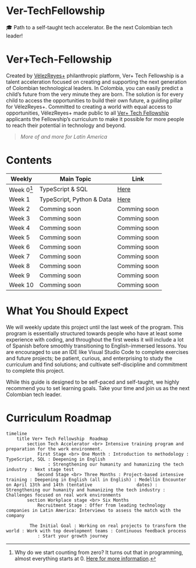 # Ver-TechFellowship
🎓 Path to a self-taught tech accelerator. Be the next Colombian tech leader!

# Ver+Tech-Fellowship
Created by [VélezReyes+] philanthropic platform, Ver+ Tech Fellowship is a talent acceleration focused on creating and supporting the next generation of Colombian technological leaders. In Colombia, you can easily predict a child’s future from the very minute they are born. The solution is for every child to access the opportunities to build their own future, a guiding pillar for VélezReyes+. Committed to creating a world with equal access to opportunities, VélezReyes+ made public to all [Ver+ Tech Fellowship] applicants the Fellowship’s curriculum to make it possible for more people to reach their potential in technology and beyond. 

>*More of and more for Latin America*
# Contents
<!--Table of content-->
| Weekly | Main Topic | Link |
| --- | --- | --- |
| Week 0[^1] | TypeScript & SQL | [Here](https://github.com/VelezReyes/Ver-TechFellowship/wiki/Assignments#week-1) |
| Week 1 | TypeScript, Python & Data | [Here](https://github.com/VelezReyes/Ver-TechFellowship/wiki/Assignments#week-2---assignments) |
| Week 2 | Comming soon | Comming soon |
| Week 3 | Comming soon | Comming soon |
| Week 4 | Comming soon | Comming soon |
| Week 5 | Comming soon | Comming soon |
| Week 6 | Comming soon | Comming soon |
| Week 7 | Comming soon | Comming soon |
| Week 8 | Comming soon | Comming soon |
| Week 9 | Comming soon | Comming soon |
| Week 10 | Comming soon | Comming soon |

# What You Should Expect
We will weekly update this project until the last week of the program. This program is essentially structured towards people who have at least some experience with coding, and throughout the first weeks it will include a lot of Spanish before smoothly transitioning to English-immersed lessons. You are encouraged to use an IDE like Visual Studio Code to complete exercises and future projects; be patient, curious, and enterprising to study the curriculum and find solutions; and cultivate self-discipline and commitment to complete this project. 

While this guide is designed to be self-paced and self-taught, we highly recommend you to set learning goals. Take your time and join us as the next Colombian tech leader.
# Curriculum Roadmap
<!--Roadmap-->
```mermaid
timeline
    title Ver+ Tech Fellowship  Roadmap
        section Tech Accelerator <br> Intensive training program and preparation for the work environment.
            First Stage <br> One Month : Introduction to methodology : TypeScript, SQL : Deepening in English
                : Strengthening our humanity and humanizing the tech industry : Next stage test
            Second Stage <br> Three Months : Project-based intensive training : Deepening in English (all in English) : Medellín Encounter on April 13th and 14th (tentative                 dates) : Strengthening our humanity and humanizing the tech industry : Challenges focused on real work environments
        section Workplace stage <br> Six Months
            Recruitment Stage : Offer from leading technology companies in Latin America: Interviews to assess the match with the company
           
         The Initial Goal : Working on real projects to transform the world : Work with top development teams : Continuous feedback process
            : Start your growth journey
```

<!-- Footnotes -->
[^1]: Why do we start counting from zero? It turns out that in programming, almost everything starts at 0. [Here for more information].

<!-- Link and resourse-->
[VélezReyes+]: https://velezreyesmas.com/
[Ver+ Tech Fellowship]: https://velezreyesmas.com/fellows/
[Here for more information]: https://en.wikipedia.org/wiki/Zero-based_numbering

